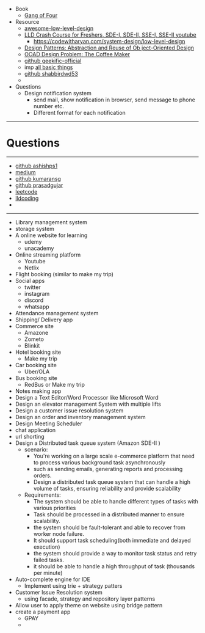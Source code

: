 

- Book
	- [Gang of Four](https://www.javier8a.com/itc/bd1/articulo.pdf)
- Resource
	- [awesome-low-level-design](https://github.com/ashishps1/awesome-low-level-design)
	- [LLD Crash Course for Freshers, SDE-I, SDE-II, SSE-I, SSE-II youtube](https://www.youtube.com/watch?v=33o_j_00N-8)
		- https://codewitharyan.com/system-design/low-level-design
	- [Design Patterns: Abstraction and Reuse of Ob ject-Oriented Design](https://cseweb.ucsd.edu//~wgg/CSE210/ecoop93-patterns.pdf)
	- [OOAD Design Problem: The Coffee Maker](http://www.cs.unibo.it/~cianca/wwwpages/ids/esempi/coffee.pdf)
	- [github geekific-official](https://github.com/geekific-official/geekific-youtube/tree/main/design-patterns)
	- imp [all basic things](https://github.com/ByteByteGoHq/system-design-101)
	- [github shabbirdwd53](https://github.com/shabbirdwd53/design_patterns)
	- 
- Questions
	- Design notification system
		- send mail, show notification in browser, send message to phone number etc.
		- Different format for each notification
---


# Questions

---
- [github ashishps1](https://github.com/ashishps1/awesome-low-level-design/tree/main/problems)
- [medium](https://medium.com/@prashant558908/solving-top-10-low-level-design-lld-interview-questions-in-2024-302b6177c869)
- [github kumaransg](https://github.com/kumaransg/LLD)
- [github prasadgujar](https://github.com/prasadgujar/low-level-design-primer/blob/master/solutions.md)
- [leetcode](https://leetcode.com/discuss/post/5328221/frequently-asked-low-level-design-lld-qu-l0xk/)
- [lldcoding](https://www.lldcoding.com/lld-problems-sheet)
- 
---

- Library management system
- storage system
- A online website for learning 
	- udemy
	- unacademy
- Online streaming platform
	- Youtube
	- Netlix
- Flight booking (similar to make my trip)
- Social apps
	- twitter
	- instagram
	- discord
	- whatsapp
- Attendance management system
- Shipping/ Delivery app
- Commerce site
	- Amazone
	- Zometo
	- Blinkit
- Hotel booking site
	- Make my trip
- Car booking site
	- Uber/OLA
- Bus booking site
	- RedBus or Make my trip
- Notes making app
- Design a Text Editor/Word Processor like Microsoft Word
- Design an elevator management System with multiple lifts
- Design a customer issue resolution system
- Design an order and inventory management system
- Design Meeting Scheduler
- chat application
- url shorting 
- Design a Distributed task queue system (Amazon SDE-II )
	- scenario:
		- You're working on a large scale e-commerce platform that need to process various background task asynchronously
		- such as sending emails, generating reports and processing orders.
		- Design a distributed task queue system that can handle a high volume of tasks, ensuring reliability and provide scalability
	- Requirements:
		- The system should be able to handle different types of tasks with various priorities
		- Task should be processed in a distributed manner to ensure scalability.
		- the system should be fault-tolerant and able to recover from worker node failure.
		- It should support task scheduling(both immediate and delayed execution)
		- the system should provide a way to monitor task status and retry failed tasks.
		- it should be able to handle a high throughput of task (thousands per minute)
- Auto-complete engine for IDE
	- Implement using trie + strategy patters
- Customer Issue Resolution system
	- using facade, strategy and repository layer patterns
- Allow user to apply theme on website using bridge pattern
- create a payment app
	- GPAY
	- 